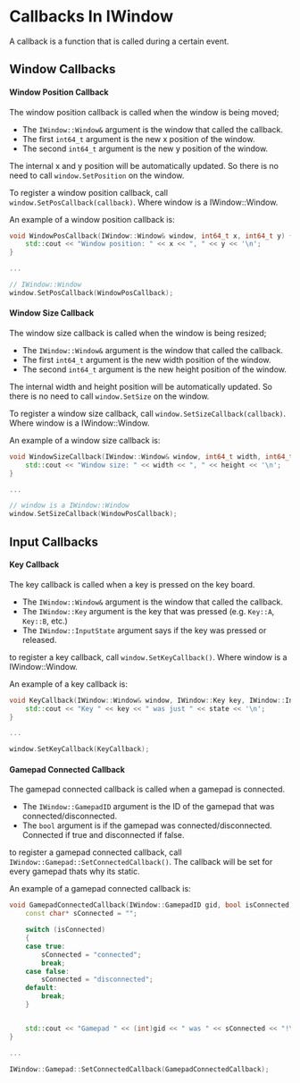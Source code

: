 # Callbacks In IWindow

A callback is a function that is called during a certain event.

## Window Callbacks

#### Window Position Callback

The window position callback is called when the window is being moved;

- The `IWindow::Window&` argument is the window that called the callback. 
- The first `int64_t` argument is the new x position of the window.
- The second `int64_t` argument is the new y position of the window.

The internal x and y position will be automatically updated. So there is no need to call `window.SetPosition` on the window.

To register a window position callback, call `window.SetPosCallback(callback)`. Where window is a IWindow::Window.

An example of a window position callback is:

```cpp
void WindowPosCallback(IWindow::Window& window, int64_t x, int64_t y) {
    std::cout << "Window position: " << x << ", " << y << '\n';
}

...

// IWindow::Window
window.SetPosCallback(WindowPosCallback);
```

#### Window Size Callback

The window size callback is called when the window is being resized;

- The `IWindow::Window&` argument is the window that called the callback. 
- The first `int64_t` argument is the new width position of the window.
- The second `int64_t` argument is the new height position of the window.

The internal width and height position will be automatically updated. So there is no need to call `window.SetSize` on the window.

To register a window size callback, call `window.SetSizeCallback(callback)`. Where window is a IWindow::Window.

An example of a window size callback is:

```cpp
void WindowSizeCallback(IWindow::Window& window, int64_t width, int64_t height) {
    std::cout << "Window size: " << width << ", " << height << '\n';
}

...

// window is a IWindow::Window
window.SetSizeCallback(WindowPosCallback);
```

## Input Callbacks

#### Key Callback

The key callback is called when a key is pressed on the key board.

- The `IWindow::Window&` argument is the window that called the callback. 
- The `IWindow::Key` argument is the key that was pressed (e.g. `Key::A`, `Key::B`, etc.)
- The `IWindow::InputState` argument says if the key was pressed or released.

to register a key callback, call `window.SetKeyCallback()`. Where window is a IWindow::Window.

An example of a key callback is:

```cpp
void KeyCallback(IWindow::Window& window, IWindow::Key key, IWindow::InputState state) {
    std::cout << "Key " << key << " was just " << state << '\n';
}

...

window.SetKeyCallback(KeyCallback);
```

#### Gamepad Connected Callback

The gamepad connected callback is called when a gamepad is connected. 

- The `IWindow::GamepadID` argument is the ID of the gamepad that was connected/disconnected.
- The `bool` argument is if the gamepad was connected/disconnected. Connected if true and disconnected if false.

to register a gamepad connected callback, call `IWindow::Gamepad::SetConnectedCallback()`. The callback will be set for every gamepad thats why its static.

An example of a gamepad connected callback is:

```cpp
void GamepadConnectedCallback(IWindow::GamepadID gid, bool isConnected) {
    const char* sConnected = "";

    switch (isConnected)
    {
    case true:
        sConnected = "connected";
        break;
    case false:
        sConnected = "disconnected";
    default:
        break;
    }


    std::cout << "Gamepad " << (int)gid << " was " << sConnected << "!\n";
}

...

IWindow::Gamepad::SetConnectedCallback(GamepadConnectedCallback);
```